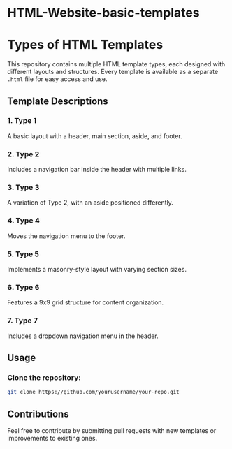 # HTML-Website-basic-templates
# Types of HTML Templates

This repository contains multiple HTML template types, each designed with different layouts and structures. Every template is available as a separate `.html` file for easy access and use.


## Template Descriptions

### 1. Type 1
A basic layout with a header, main section, aside, and footer.

### 2. Type 2
Includes a navigation bar inside the header with multiple links.

### 3. Type 3
A variation of Type 2, with an aside positioned differently.

### 4. Type 4
Moves the navigation menu to the footer.

### 5. Type 5
Implements a masonry-style layout with varying section sizes.

### 6. Type 6
Features a 9x9 grid structure for content organization.

### 7. Type 7
Includes a dropdown navigation menu in the header.

## Usage

### Clone the repository:
   ```sh
   git clone https://github.com/yourusername/your-repo.git
```
## Contributions
Feel free to contribute by submitting pull requests with new templates or improvements to existing ones.


